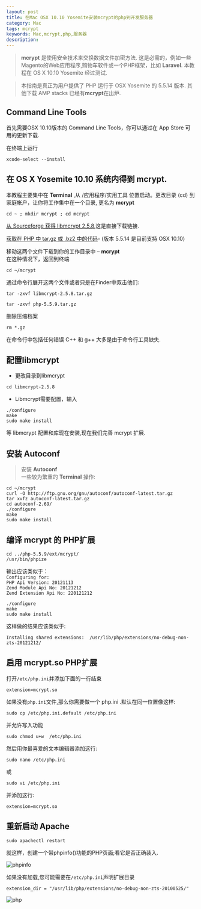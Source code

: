 ```yaml
---
layout: post
title: 在Mac OSX 10.10 Yosemite安装mcrypt的php到开发服务器
category: Mac
tags: mcrypt
keywords: Mac,mcrypt,php,服务器
description: 
---  
```


> **mcrypt** 是使用安全技术来交换数据文件加密方法. 这是必需的，例如一些Magento的Web应用程序,购物车软件或一个PHP框架，比如 **Laravel**. 本教程在 OS X 10.10 Yosemite 经过测试.

>本指南是真正为用户提供了 PHP 运行于 OSX Yosemite 的 5.5.14 版本. 其他下载 AMP stacks 已经有**mcrypt**在出炉.  

## Command Line Tools  

首先需要OSX 10.10版本的 Command Line Tools，你可以通过在 App Store 可用的更新下载.

在终端上运行

```
xcode-select --install
```

## 在 OS X Yosemite 10.10 系统内得到 mcrypt.

本教程主要集中在 **Terminal** ,从 /应用程序/实用工具 位置启动。更改目录 (cd) 到 家庭帐户，让你将工作集中在一个目录, 更名为 **mcrypt**

```
cd ~ ; mkdir mcrypt ; cd mcrypt
```

[从 Sourceforge 获得 libmcrypt 2.5.8,](http://sourceforge.net/projects/mcrypt/files/Libmcrypt/2.5.8/libmcrypt-2.5.8.tar.gz/download)这是直接下载链接.

[获取在 PHP 中 tar.gz 或 .bz2 中的代码](http://php.net/releases/index.php)- (版本 5.5.14 是目前支持 OSX 10.10)

移动这两个文件下载到你的工作目录中 – **mcrypt**   
在这种情况下，返回到终端

```
cd ~/mcrypt
```

通过命令行展开这两个文件或者只是在Finder中双击他们:

```
tar -zxvf libmcrypt-2.5.8.tar.gz
```

```
tar -zxvf php-5.5.9.tar.gz
```

删除压缩档案

```
rm *.gz
```

在命令行中包括任何错误 C++ 和 g++ 大多是由于命令行工具缺失.

## 配置libmcrypt

* 更改目录到libmcrypt

```
cd libmcrypt-2.5.8
```

* Libmcrypt需要配置，输入

```
./configure
make
sudo make install
```

等 libmcrypt 配置和库现在安装,现在我们完善 mcrypt 扩展.

## 安装 Autoconf

> 安装 **Autoconf**   
> 一些较为繁重的 **Terminal** 操作:

```
cd ~/mcrypt
curl -O http://ftp.gnu.org/gnu/autoconf/autoconf-latest.tar.gz
tar xvfz autoconf-latest.tar.gz
cd autoconf-2.69/
./configure
make
sudo make install
```

## 编译 mcrypt 的 PHP扩展

```
cd ../php-5.5.9/ext/mcrypt/
/usr/bin/phpize
```
输出应该类似于：  
`Configuring for:`  
`PHP Api Version: 20121113`  
`Zend Module Api No: 20121212`  
`Zend Extension Api No: 220121212`  
  
```
./configure
make
sudo make install
```  
  
这样做的结果应该类似于:

`Installing shared extensions:  /usr/lib/php/extensions/no-debug-non-zts-20121212/`

## 启用 mcrypt.so PHP扩展

打开`/etc/php.ini`并添加下面的一行结束

```
extension=mcrypt.so
```

如果没有`php.ini`文件,那么你需要做一个 php.ini .默认在同一位置像这样:

```
sudo cp /etc/php.ini.default /etc/php.ini
```
并允许写入功能

```
sudo chmod u+w  /etc/php.ini
```
然后用你最喜爱的文本编辑器添加这行:

```
sudo nano /etc/php.ini
```

或

```
sudo vi /etc/php.ini
```
并添加这行:

```
extension=mcrypt.so
```

## 重新启动 Apache

```
sudo apachectl restart
```

就这样，创建一个带phpinfo()功能的PHP页面;看它是否正确装入.

![phpinfo](http://image.weiosx.com/osx-yosemite-mcrypt.png)

如果没有加载,您可能需要在`/etc/php.ini`声明扩展目录

```
extension_dir = "/usr/lib/php/extensions/no-debug-non-zts-20100525/"
```

![php](http://image.weiosx.com/php-extension-directory-lion-mcrypt1.png)